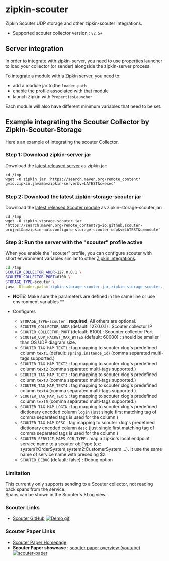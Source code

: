 # zipkin-scouter
Zipkin Scouter UDP storage and other zipkin-scouter integrations.
* Supported scouter collector version : `v2.5+`

## Server integration
In order to integrate with zipkin-server, you need to use properties
launcher to load your collector (or sender) alongside the zipkin-server
process.

To integrate a module with a Zipkin server, you need to:
* add a module jar to the `loader.path`
* enable the profile associated with that module
* launch Zipkin with `PropertiesLauncher`

Each module will also have different minimum variables that need to be set.


## Example integrating the Scouter Collector by Zipkin-Scouter-Storage

Here's an example of integrating the scouter Collector.

### Step 1: Download zipkin-server jar
Download the [latest released server](https://search.maven.org/remote_content?g=io.zipkin.java&a=zipkin-server&v=LATEST&c=exec) as zipkin.jar:

```
cd /tmp
wget -O zipkin.jar 'https://search.maven.org/remote_content?g=io.zipkin.java&a=zipkin-server&v=LATEST&c=exec'
```

### Step 2: Download the latest zipkin-storage-scouter jar
Download the [latest released Scouter module](https://search.maven.org/remote_content?g=io.github.scouter-project&a=zipkin-autoconfigure-storage-scouter-udp&v=LATEST&c=module) as zipkin-storage-scouter.jar:

```
cd /tmp
wget -O zipkin-storage-scouter.jar 'https://search.maven.org/remote_content?g=io.github.scouter-project&a=zipkin-autoconfigure-storage-scouter-udp&v=LATEST&c=module'
```

### Step 3: Run the server with the "scouter" profile active
When you enable the "scouter" profile, you can configure scouter with
short environment variables similar to other [Zipkin integrations](https://github.com/openzipkin/zipkin/blob/master/zipkin-server/README.md#elasticsearch-storage).

``` bash
cd /tmp
SCOUTER_COLLECTOR_ADDR=127.0.0.1 \
SCOUTER_COLLECTOR_PORT=6100 \
STORAGE_TYPE=scouter \
java -Dloader.path='zipkin-storage-scouter.jar,zipkin-storage-scouter.jar!lib' -Dspring.profiles.active=scouter -cp zipkin.jar org.springframework.boot.loader.PropertiesLauncher
```
* **NOTE:** Make sure the parameters are defined in the same line or use environment variables **

* Configures
  * `STORAGE_TYPE=scouter` : **required**. All others are optional.
  * `SCOUTER_COLLECTOR_ADDR` (default: 127.0.0.1) : Scouter collector IP 
  * `SCOUTER_COLLECTOR_PORT` (default: 6100) : Scounter collector Port
  * `SCOUTER_UDP_PACKET_MAX_BYTES` (default: 60000) : should be smaller than OS UDP diagram size.  
  * `SCOUTER_TAG_MAP_TEXT1` : tag mapping to scouter xlog's predefined column `text1` (default: `spring.instance_id`) (comma separated multi-tags supported.)
  * `SCOUTER_TAG_MAP_TEXT2` : tag mapping to scouter xlog's predefined column `text2` (comma separated multi-tags supported.)
  * `SCOUTER_TAG_MAP_TEXT3` : tag mapping to scouter xlog's predefined column `text3` (comma separated multi-tags supported.)
  * `SCOUTER_TAG_MAP_TEXT4` : tag mapping to scouter xlog's predefined column `text4` (comma separated multi-tags supported.)
  * `SCOUTER_TAG_MAP_TEXT5` : tag mapping to scouter xlog's predefined column `text5` (comma separated multi-tags supported.)
  * `SCOUTER_TAG_MAP_LOGIN` : tag mapping to scouter xlog's predefined dictionary encoded column `login` (just single first matching tag of comma separated tags is used for the column.)
  * `SCOUTER_TAG_MAP_DESC` : tag mapping to scouter xlog's predefined dictionary encoded column `desc` (just single first matching tag of comma separated tags is used for the column.)
  * `SCOUTER_SERVICE_MAPS_OJB_TYPE` : map a zipkin's local endpoint service name to a scouter objType (ex: system1:OrderSystem,system2:CustomerSystem ...). It use the same name of service name with preceding $z.
  * `SCOUTER_DEBUG` (default: false) : Debug option  

### Limitation
This currently only supports sending to a Scouter collector, not reading back spans from the service.  
Spans can be shown in the Scouter's XLog view.

### Scouter Links
 - [Scouter GitHub](https://github.com/scouter-project/scouter)
[![Demo gif](https://github.com/scouter-project/scouter/blob/develop/scouter.document/img/main/scouter-movie.gif?raw=true)](https://youtu.be/iuArTzsD7Ws)

### Scouter Paper Links
 - [Scouter Paper Homepage](https://github.com/scouter-project/scouter)
 - **Scouter Paper showcase** : [scouter paper overview (youtube)](https://www.youtube.com/watch?v=NjJ0dGhdIbU)
[![scouter-paper](https://mindplates.github.io/scouter-paper/img/img12.png)](https://www.youtube.com/watch?v=NjJ0dGhdIbU)
 